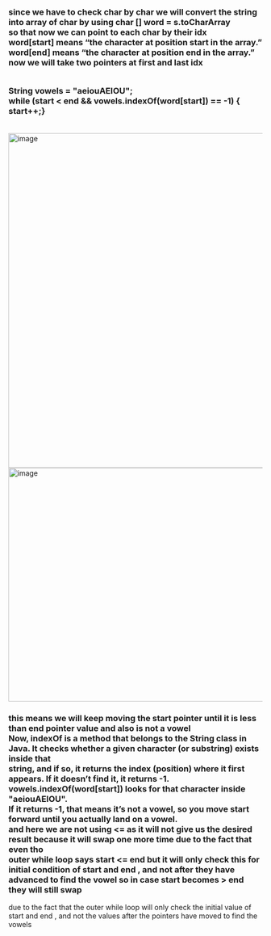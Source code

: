 <h3> since we have to check char by char we will convert the string into array of char by using char [] word = s.toCharArray
<br>
so that now we can point to each char by their idx
<br>
word[start] means “the character at position start in the array.”
word[end] means “the character at position end in the array.”
<br>
now we will take two pointers at first and last idx 

<br>String vowels = "aeiouAEIOU";
<br>
while (start < end && vowels.indexOf(word[start]) == -1) {
<br>
    start++;}
 </h3>

<br>

<img width="978" height="663" alt="image" src="https://github.com/user-attachments/assets/10a10874-c868-49a1-91e8-1790e46a4dea" />
<br>
<img width="949" height="463" alt="image" src="https://github.com/user-attachments/assets/cc81b61a-5b86-47d3-9679-14fdc3dba44e" />
<br>



<h3> this means we will keep moving the start pointer until it is less than end pointer value and also is not a vowel 
<br>
Now, indexOf is a method that belongs to the String class in Java. It checks whether a given character (or substring) exists inside that <br>string, and if so, it returns the index (position) where it first appears. If it doesn’t find it, it returns -1.
<br>
vowels.indexOf(word[start]) looks for that character inside "aeiouAEIOU".
<br>
If it returns -1, that means it’s not a vowel, so you move start forward until you actually land on a vowel.
<br>
and here we are not using <= as it will not give us the desired result because it will swap one more time due to the fact that even tho 
<br>outer while loop says start <= end but it will only check this for initial condition of start and end , and not after they have 
<br>advanced to find the vowel so in case start becomes > end they will still swap </h3>
due to the fact that the outer while loop will only check the initial value of start and end , and not the values after the pointers have moved to find the vowels <h2>
